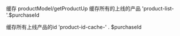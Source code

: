缓存
productModel/getProductUp
缓存所有的上线的产品
'product-list-'.$purchaseId

缓存所有上线产品的id
'product-id-cache-' . $purchaseId
